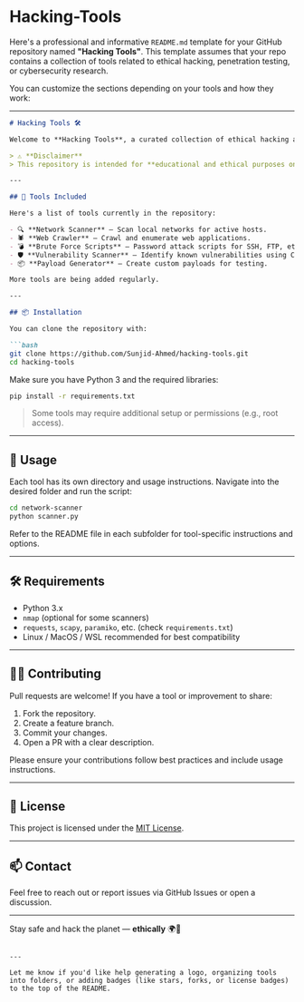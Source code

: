 # Hacking-Tools
Here's a professional and informative `README.md` template for your GitHub repository named **"Hacking Tools"**. This template assumes that your repo contains a collection of tools related to ethical hacking, penetration testing, or cybersecurity research.

You can customize the sections depending on your tools and how they work:

---

````markdown
# Hacking Tools 🛠️

Welcome to **Hacking Tools**, a curated collection of ethical hacking and penetration testing scripts, utilities, and frameworks. This repository is intended for cybersecurity professionals, penetration testers, and researchers who are passionate about securing systems through ethical means.

> ⚠️ **Disclaimer**  
> This repository is intended for **educational and ethical purposes only**. Do **not** use these tools on any system or network without **explicit authorization**. Misuse of the tools in this repository may be illegal.

---

## 🧰 Tools Included

Here's a list of tools currently in the repository:

- 🔍 **Network Scanner** – Scan local networks for active hosts.
- 🕷️ **Web Crawler** – Crawl and enumerate web applications.
- 💣 **Brute Force Scripts** – Password attack scripts for SSH, FTP, etc.
- 🛡️ **Vulnerability Scanner** – Identify known vulnerabilities using CVEs.
- 📦 **Payload Generator** – Create custom payloads for testing.

More tools are being added regularly.

---

## 📦 Installation

You can clone the repository with:

```bash
git clone https://github.com/Sunjid-Ahmed/hacking-tools.git
cd hacking-tools
````

Make sure you have Python 3 and the required libraries:

```bash
pip install -r requirements.txt
```

> Some tools may require additional setup or permissions (e.g., root access).

---

## 🚀 Usage

Each tool has its own directory and usage instructions. Navigate into the desired folder and run the script:

```bash
cd network-scanner
python scanner.py
```

Refer to the README file in each subfolder for tool-specific instructions and options.

---

## 🛠️ Requirements

* Python 3.x
* `nmap` (optional for some scanners)
* `requests`, `scapy`, `paramiko`, etc. (check `requirements.txt`)
* Linux / MacOS / WSL recommended for best compatibility

---

## 👨‍💻 Contributing

Pull requests are welcome! If you have a tool or improvement to share:

1. Fork the repository.
2. Create a feature branch.
3. Commit your changes.
4. Open a PR with a clear description.

Please ensure your contributions follow best practices and include usage instructions.

---

## 📜 License

This project is licensed under the [MIT License](LICENSE).

---

## 📫 Contact

Feel free to reach out or report issues via GitHub Issues or open a discussion.

---

Stay safe and hack the planet — **ethically** 🌍🔐

```

---

Let me know if you'd like help generating a logo, organizing tools into folders, or adding badges (like stars, forks, or license badges) to the top of the README.

